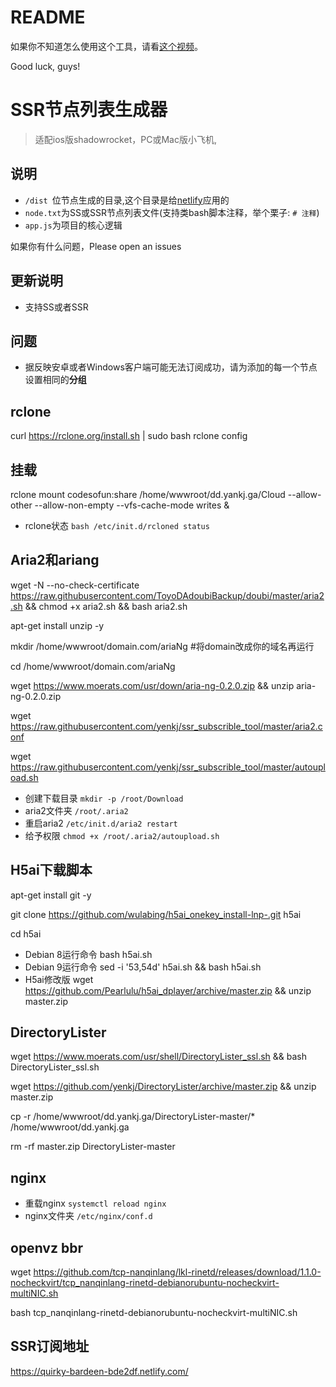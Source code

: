 # README
如果你不知道怎么使用这个工具，请看[这个视频](https://www.youtube.com/watch?v=1Pm2gzSDaX0)。

Good luck, guys!

# SSR节点列表生成器
> 适配ios版shadowrocket，PC或Mac版小飞机,

## 说明
- `/dist `位节点生成的目录,这个目录是给[netlify](https://app.netlify.com/)应用的
- `node.txt`为SS或SSR节点列表文件(支持类bash脚本注释，举个栗子: `# 注释`)
- `app.js`为项目的核心逻辑

如果你有什么问题，Please open an issues


## 更新说明
- 支持SS或者SSR

## 问题
- 据反映安卓或者Windows客户端可能无法订阅成功，请为添加的每一个节点设置相同的**分组**
## rclone
curl https://rclone.org/install.sh | sudo bash
rclone config
## 挂载
rclone mount codesofun:share /home/wwwroot/dd.yankj.ga/Cloud --allow-other --allow-non-empty --vfs-cache-mode writes &
- rclone状态 `bash /etc/init.d/rcloned status`   

## Aria2和ariang

wget -N --no-check-certificate https://raw.githubusercontent.com/ToyoDAdoubiBackup/doubi/master/aria2.sh && chmod +x aria2.sh && bash aria2.sh

apt-get install unzip -y

mkdir /home/wwwroot/domain.com/ariaNg  #将domain改成你的域名再运行

cd /home/wwwroot/domain.com/ariaNg

wget https://www.moerats.com/usr/down/aria-ng-0.2.0.zip && unzip aria-ng-0.2.0.zip  

wget https://raw.githubusercontent.com/yenkj/ssr_subscrible_tool/master/aria2.conf

wget https://raw.githubusercontent.com/yenkj/ssr_subscrible_tool/master/autoupload.sh
- 创建下载目录 `mkdir -p /root/Download`  
- aria2文件夹 `/root/.aria2`    
- 重启aria2 `/etc/init.d/aria2 restart`
- 给予权限 `chmod +x /root/.aria2/autoupload.sh`
## H5ai下载脚本
apt-get install git -y

git clone https://github.com/wulabing/h5ai_onekey_install-lnp-.git h5ai

cd h5ai
- Debian 8运行命令
bash h5ai.sh
- Debian 9运行命令
sed -i '53,54d' h5ai.sh && bash h5ai.sh
- H5ai修改版
wget https://github.com/Pearlulu/h5ai_dplayer/archive/master.zip && unzip master.zip
## DirectoryLister
wget https://www.moerats.com/usr/shell/DirectoryLister_ssl.sh && bash DirectoryLister_ssl.sh

wget https://github.com/yenkj/DirectoryLister/archive/master.zip && unzip master.zip

cp -r  /home/wwwroot/dd.yankj.ga/DirectoryLister-master/* /home/wwwroot/dd.yankj.ga 

rm -rf master.zip DirectoryLister-master
## nginx
- 重载nginx `systemctl reload nginx`      
- nginx文件夹 `/etc/nginx/conf.d`         
## openvz bbr
wget https://github.com/tcp-nanqinlang/lkl-rinetd/releases/download/1.1.0-nocheckvirt/tcp_nanqinlang-rinetd-debianorubuntu-nocheckvirt-multiNIC.sh

bash tcp_nanqinlang-rinetd-debianorubuntu-nocheckvirt-multiNIC.sh
## SSR订阅地址
https://quirky-bardeen-bde2df.netlify.com/


